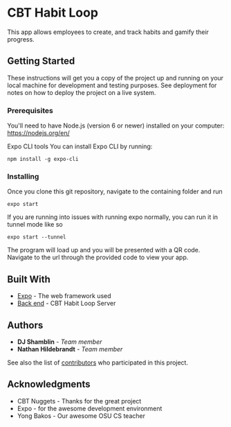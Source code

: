 # CBT Habit Loop

This app allows employees to create, and track habits and gamify their progress.

## Getting Started

These instructions will get you a copy of the project up and running on your local machine for development and testing purposes. See deployment for notes on how to deploy the project on a live system.

### Prerequisites

You'll need to have Node.js (version 6 or newer) installed on your computer:
https://nodejs.org/en/

Expo CLI tools
You can install Expo CLI by running:

```
npm install -g expo-cli
```

### Installing

Once you clone this git repository, navigate to the containing folder and run

```
expo start
```
If you are running into issues with running expo normally, you can run it in tunnel mode like so
```
expo start --tunnel
```

The program will load up and you will be presented with a QR code.
Navigate to the url through the provided code to view your app.

## Built With

* [Expo](https://expo.io/) - The web framework used
* [Back end](https://github.com/osu-cascades/habit-loop-server) - CBT Habit Loop Server

## Authors

* **DJ Shamblin** - *Team member* 
* **Nathan Hildebrandt** - *Team member*

See also the list of [contributors](https://github.com/osu-cascades/habit-loop/graphs/contributors) who participated in this project.

## Acknowledgments

* CBT Nuggets - Thanks for the great project
* Expo - for the awesome development environment
* Yong Bakos - Our awesome OSU CS teacher
